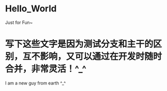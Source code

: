 # Hello_World
Just for Fun~



# 写下这些文字是因为测试分支和主干的区别，互不影响，又可以通过在开发时随时合并，非常灵活！^_^
I am a new guy from earth ^_^
